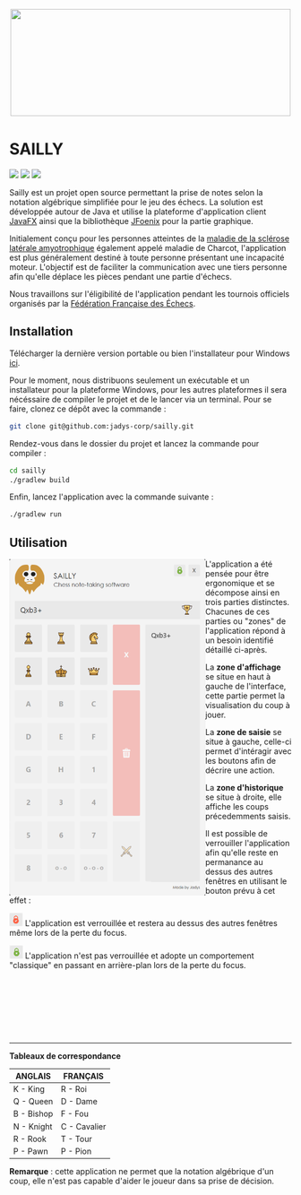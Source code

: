 
<p align="center"><img src="https://imgur.com/TzJhj0v.png" width="500" height="191"></p>

# SAILLY

![](https://img.shields.io/badge/version-0.1-blue) ![](https://img.shields.io/badge/utilisation%20en%20club-oui-green) ![](https://img.shields.io/badge/utilisation%20en%20tournois-travail%20en%20cours-red)

Sailly est un projet open source permettant la prise de notes selon la notation algébrique simplifiée pour le jeu des échecs. La solution est développée autour de Java et utilise la plateforme d'application client [JavaFX](https://openjfx.io/) ainsi que la bibliothèque [JFoenix](https://github.com/sshahine/JFoenix) pour la partie graphique.

Initialement conçu pour les personnes atteintes de la [maladie  de la sclérose latérale amyotrophique](https://www.inserm.fr/information-en-sante/dossiers-information/sclerose-laterale-amyotrophique-sla-maladie-charcot) également appelé maladie de Charcot, l'application est plus généralement destiné à toute personne présentant une incapacité moteur. L'objectif est de faciliter la communication avec une tiers personne afin qu'elle déplace les pièces pendant une partie d'échecs.

Nous travaillons sur l'éligibilité de l'application pendant les tournois officiels organisés par la [Fédération Française des Échecs](http://www.echecs.asso.fr/).

## Installation

Télécharger la dernière version portable ou bien l'installateur pour Windows [ici](https://github.com/jadys-corp/sailly/releases/).

Pour le moment, nous distribuons seulement un exécutable et un installateur pour la plateforme Windows, pour les autres plateformes il sera nécéssaire de compiler le projet et de le lancer via un terminal. Pour se faire, clonez ce dépôt avec la commande :

```bash
git clone git@github.com:jadys-corp/sailly.git
```

Rendez-vous dans le dossier du projet et lancez la commande pour compiler :

```bash
cd sailly
./gradlew build
```

Enfin, lancez l'application avec la commande suivante :

```bash
./gradlew run
```

## Utilisation

<div>
  <img align="left" src=".github/assets/example.png" width="350" height="600">
  <p>L'application a été pensée pour être ergonomique et se décompose ainsi en trois parties distinctes. Chacunes de ces parties ou "zones" de l'application répond à un besoin identifié détaillé ci-après.</p>
  <p>La <b>zone d'affichage</b> se situe en haut à gauche de l'interface, cette partie permet la visualisation du coup à jouer.</p>
  <p>La <b>zone de saisie</b> se situe à gauche, celle-ci permet d'intéragir avec les boutons afin de décrire une action.</p>
  <p>La <b>zone d'historique</b> se situe à droite, elle affiche les coups précedemments saisis.</p>
  <p>Il est possible de verrouiller l'application afin qu'elle reste en permanance au dessus des autres fenêtres en utilisant le bouton prévu à cet effet : </p>
  <p><img src=".github/assets/lock.png" height="24" /> L'application est verrouillée et restera au dessus des autres fenêtres même lors de la perte du focus.</p>
  <p><img src=".github/assets/unlock.png" height="24" /> L'application n'est pas verrouillée et adopte un comportement "classique" en passant en arrière-plan lors de la perte du focus.</p>
</div>

<br><br><br><br><br><br>

---

**Tableaux de correspondance**

| ANGLAIS    | FRANÇAIS     |
| ---------- | ------------ |
| K - King   | R - Roi      |
| Q - Queen  | D - Dame     |
| B - Bishop | F - Fou      |
| N - Knight | C - Cavalier |
| R - Rook   | T - Tour     |
| P - Pawn   | P - Pion     |

**Remarque** : cette application ne permet que la notation algébrique d'un coup, elle n'est pas capable d'aider le joueur dans sa prise de décision.
